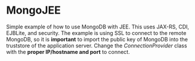 # MongoJEE #

Simple example of how to use MongoDB with JEE.  This uses JAX-RS, CDI, EJBLite, and security.  The example is using SSL to connect to the remote MongoDB, so it is **important** to import the public key of MongoDB into the truststore of the application server.  Change the *ConnectionProvider* class with the **proper IP/hostname and port** to connect.

